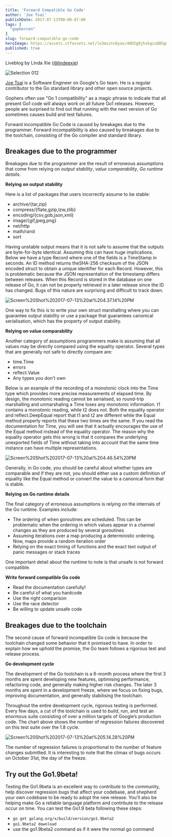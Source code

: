 ```yaml
---
title: 'Forward Compatible Go Code'
author: 'Joe Tsai'
publishDate: 2017-07-13T00:00-07:00
tags: [
  "gophercon"
]
slug: forward-compatible-go-code
heroImage: https://assets.ctfassets.net/le3mxztn6yoo/4ODIg0jhskgiuQ0SgmaMsm/addc509ab1dff98eb6864bcee1740aad/Selection_012.bmp
published: true
---
```


Liveblog by Linda Xie ([@lindeexie](https://twitter.com/lindeexie))

![Selection 012](//assets.contentful.com/le3mxztn6yoo/4ODIg0jhskgiuQ0SgmaMsm/addc509ab1dff98eb6864bcee1740aad/Selection_012.bmp)

[Joe Tsai](https://www.linkedin.com/in/dsnet/) is a Software Engineer on Google's Go team. He is a regular contributor to the Go standard library and other open source projects.

Gophers often use "Go 1 compatibility" as a magic phrase to indicate that all present Go1 code will always work on all future Go1 releases. However, people are surprised to find out that running with the next version of Go sometimes causes build and test failures.

Forward incompatible Go Code is caused by breakages due to the programmer. Forward incompatibility is also caused by breakages due to the toolchain, consisting of the Go compiler and standard library.

## Breakages due to the programmer

Breakages due to the programmer are the result of erroneous assumptions that come from relying on _output stability_, _value comparability_, _Go runtime details_.

**Relying on output stability**

Here is a list of packages that users incorrectly assume to be stable:

- archive/{tar,zip}
- compress/{flate,gzip,lzw,zlib}
- encoding/{csv,gob,json,xml}
- image/{gif,jpeg,png}
- net/http
- math/rand
- sort

Having unstable output means that it is not safe to assume that the outputs are byte-for-byte identical. Assuming this can have huge implications. Below we have a type Record where one of the fields is a TimeStamp in seconds. An ID method returns theSHA-256 checksum of the JSON encoded struct to obtain a unique identifier for each Record. However, this is problematic because the JSON representation of the timestamp differs between releases. When this Record is stored in the database on one release of Go, it can not be properly retrieved in a later release since the ID has changed. Bugs of this nature are surprising and difficult to track down.

![Screen%20Shot%202017-07-13%20at%204.37.14%20PM](//images.contentful.com/le3mxztn6yoo/54ca7qTrxSigoEI2aOyUMK/d9a2dc139485a70fdc1f96e934b29b10/Screen_20Shot_202017-07-13_20at_204.37.14_20PM.png)

One way to fix this is to write your own struct marshalling where you can guarantee output stability or use a package that guarantees canonical serialisation, which has the property of output stability.

**Relying on value comparability**

Another category of assumptions programmers make is assuming that all values may be directly compared using the equality operator. Several types that are generally not safe to directly compare are:

- time.Time
- errors
- reflect.Value
- Any types you don't own

Below is an example of the recording of a monotonic clock into the Time type which provides more precise measurements of elapsed time. By design, the monotonic reading cannot be serialised, so round-trip marshalling and unmarshaling a Time loses any monotonic information. t1 contains a monotonic reading, while t2 does not. Both the equality operator and reflect.DeepEqual report that t1 and t2 are different while the Equal method properly reports that these two times are the same. If you read the documentation for Time, you will see that it actually encourages the use of the Equal method instead of the equality operator. The reason why the equality operator gets this wrong is that it compares the underlying unexported fields of Time without taking into account that the same time instance can have multiple representations.

![Screen%20Shot%202017-07-13%20at%204.46.54%20PM](//images.contentful.com/le3mxztn6yoo/67it4548xyi80UcuAA00og/0b540173bc27daefac6a1cfb27491548/Screen_20Shot_202017-07-13_20at_204.46.54_20PM.png)

Generally, in Go code, you should be careful about whether types are comparable and if they are not, you should either use a custom definition of equality like the Equal method or convert the value to a canonical form that is stable.

**Relying on Go runtime details**

The final category of erroneous assumptions is relying on the internals of the Go runtime. Examples include:

- The ordering of when goroutines are scheduled. This can be problematic when the ordering in which values appear in a channel changes as they are produced by several goroutines
- Assuming iterations over a map producing a deterministic ordering. Now, maps provide a random iteration order
- Relying on the exact timing of functions and the exact text output of panic messages or stack traces

One important detail about the runtime to note is that unsafe is not forward compatible.

**Write forward compatible Go code**

- Read the documentation carefully!
- Be careful of what you hardcode
- Use the right comparison
- Use the race detector
- Be willing to update unsafe code

## Breakages due to the toolchain

The second cause of forward incompatible Go code is because the toolchain changed some behavior that it promised to have. In order to explain how we uphold the promise, the Go team follows a rigorous test and release process.

**Go development cycle**

The development of the Go toolchain is a 6-month process where the first 3 months are spent developing new features, optimising performance, refactoring code, and generally making higher risk changes. The later 3 months are spent in a development freeze, where we focus on fixing bugs, improving documentation, and generally stabilising the toolchain.

Throughout the entire development cycle, rigorous testing is performed. Every few days, a cut of the toolchain is used to build, run, and test an enormous suite consisting of over a million targets of Google’s production code. The chart above shows the number of regression failures discovered on this test suite over the 1.8 cycle.

![Screen%20Shot%202017-07-13%20at%205.14.28%20PM](//images.contentful.com/le3mxztn6yoo/5Px529rC7uaIU2Gq2wok6S/e4c941caac1ba627e7619d1215044014/Screen_20Shot_202017-07-13_20at_205.14.28_20PM.png)

The number of regression failures is proportional to the number of feature changes submitted. It is interesting to note that the climax of bugs occurs on October 31st, the day of the freeze.

## Try out the Go1.9beta!

Testing the Go1.9beta is an excellent way to contribute to the community, help discover regression bugs that affect your codebase, and shepherd your own codebase to be ready to adopt the new release. You'll also be helping make Go a reliable language platform and contribute to the release occur on time. You can test the Go1.9 beta following these steps:

- `go get golang.org/x/build/version/go1.9beta2`
- `go1.9beta2 download`
- use the go1.9beta2 command as if it were the normal go command
